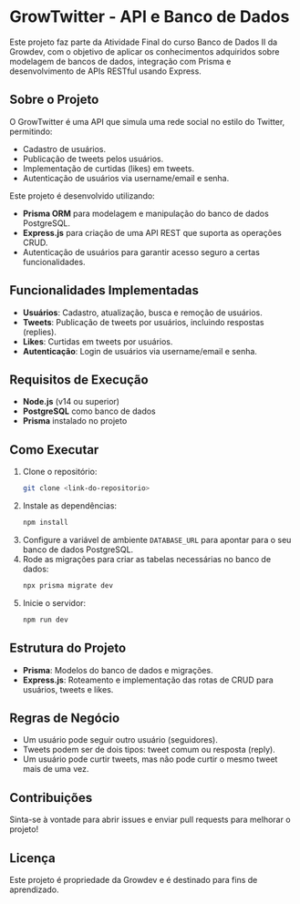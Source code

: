 # GrowTwitter - API e Banco de Dados

Este projeto faz parte da Atividade Final do curso Banco de Dados II da Growdev, com o objetivo de aplicar os conhecimentos adquiridos sobre modelagem de bancos de dados, integração com Prisma e desenvolvimento de APIs RESTful usando Express.

## Sobre o Projeto

O GrowTwitter é uma API que simula uma rede social no estilo do Twitter, permitindo:
- Cadastro de usuários.
- Publicação de tweets pelos usuários.
- Implementação de curtidas (likes) em tweets.
- Autenticação de usuários via username/email e senha.

Este projeto é desenvolvido utilizando:
- **Prisma ORM** para modelagem e manipulação do banco de dados PostgreSQL.
- **Express.js** para criação de uma API REST que suporta as operações CRUD.
- Autenticação de usuários para garantir acesso seguro a certas funcionalidades.

## Funcionalidades Implementadas

- **Usuários**: Cadastro, atualização, busca e remoção de usuários.
- **Tweets**: Publicação de tweets por usuários, incluindo respostas (replies).
- **Likes**: Curtidas em tweets por usuários.
- **Autenticação**: Login de usuários via username/email e senha.

## Requisitos de Execução
- **Node.js** (v14 ou superior)
- **PostgreSQL** como banco de dados
- **Prisma** instalado no projeto

## Como Executar

1. Clone o repositório:
   ```bash
   git clone <link-do-repositorio>
   ```
2. Instale as dependências:
   ```bash
   npm install
   ```
3. Configure a variável de ambiente `DATABASE_URL` para apontar para o seu banco de dados PostgreSQL.
4. Rode as migrações para criar as tabelas necessárias no banco de dados:
   ```bash
   npx prisma migrate dev
   ```
5. Inicie o servidor:
   ```bash
   npm run dev
   ```

## Estrutura do Projeto
- **Prisma**: Modelos do banco de dados e migrações.
- **Express.js**: Roteamento e implementação das rotas de CRUD para usuários, tweets e likes.

## Regras de Negócio
- Um usuário pode seguir outro usuário (seguidores).
- Tweets podem ser de dois tipos: tweet comum ou resposta (reply).
- Um usuário pode curtir tweets, mas não pode curtir o mesmo tweet mais de uma vez.

## Contribuições
Sinta-se à vontade para abrir issues e enviar pull requests para melhorar o projeto!

## Licença
Este projeto é propriedade da Growdev e é destinado para fins de aprendizado.


